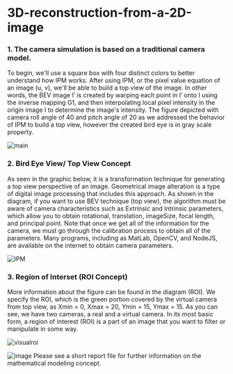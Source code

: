 # 3D-reconstruction-from-a-2D-image


### 1. The camera simulation is based on a traditional camera model.


To begin, we'll use a square box with four distinct colors to better understand how IPM works. After using IPM, or the pixel value equation of an image (u, v), we'll be able to build a top view of the image.
In other words, the BEV image I′ is created by warping each point in I′ onto I using the inverse mapping G1, and then interpolating local pixel intensity in the origin image I to determine the image's intensity. The figure depicted with camera roll angle of 40 and pitch angle of 20 as we addressed the behavior of IPM to build a top view, however the created bird eye is in gray scale property.

![main](https://user-images.githubusercontent.com/70905483/173233004-f1a45ac2-1ad3-4f92-a718-e700dd8106e8.PNG)


### 2. Bird Eye View/ Top View Concept 

As seen in the graphic below, it is a transformation technique for generating a top view perspective of an image. Geometrical image alteration is a type of digital image processing that includes this approach.
As shown in the diagram, if you want to use BEV technique (top view), the algorithm must be aware of camera characteristics such as Extrinsic and Intrinsic parameters, which allow you to obtain rotational, translation, imageSize, focal length, and principal point. Note that once we get all of the information for the camera, we must go through the calibration process to obtain all of the parameters. Many programs, including as MatLab, OpenCV, and NodeJS, are available on the internet to obtain camera parameters.

![IPM](https://user-images.githubusercontent.com/70905483/173233013-d263d0e5-3f24-45b5-a57f-43cc11cc41f3.PNG)


### 3. Region of Interset (ROI Concept)

More information about the figure can be found in the diagram (ROI). We specify the ROI, which is the green portion covered by the virtual camera from top view, as Xmin = 0, Xmax = 20, Ymin = 15, Ymax = 15. As you can see, we have two cameras, a real and a virtual camera. In its most basic form, a region of interest (ROI) is a part of an image that you want to filter or manipulate in some way.

![visualroi](https://user-images.githubusercontent.com/70905483/173233034-9d25234b-fde8-42be-9b0e-b87201b1cd7f.PNG)



![image](https://user-images.githubusercontent.com/70905483/173233922-40214557-974e-4f7e-abd7-716a1d74616f.png)
Please see a short report file for further information on the mathematical modeling concept.
